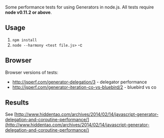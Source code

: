 Some performance tests for using Generators in node.js. All tests require **node v0.11.2 or above**.

## Usage

1. `npm install`
1. `node --harmony <test file.js>` -c <concurrency factor>

## Browser

Browser versions of tests:
 * http://jsperf.com/generator-delegation/3 - delegator performance
 * http://jsperf.com/generator-iteration-co-vs-bluebird/2 - bluebird vs co


## Results

See [http://www.hiddentao.com/archives/2014/02/14/javascript-generator-delegation-and-coroutine-performance/](http://www.hiddentao.com/archives/2014/02/14/javascript-generator-delegation-and-coroutine-performance/)




